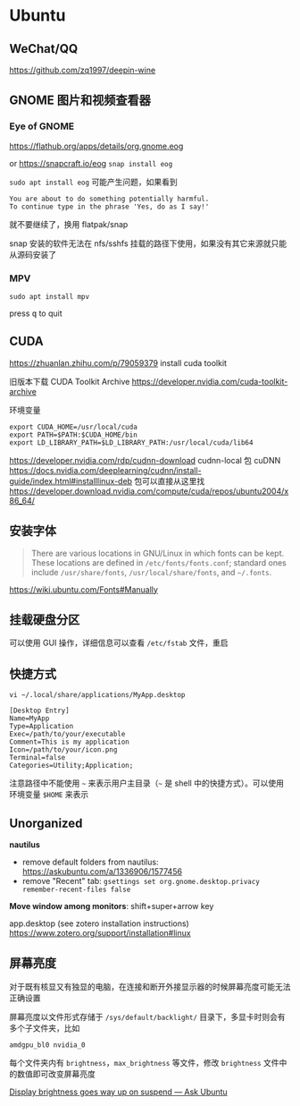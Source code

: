# Ubuntu

## WeChat/QQ

<https://github.com/zq1997/deepin-wine>

## GNOME 图片和视频查看器

### Eye of GNOME

https://flathub.org/apps/details/org.gnome.eog

or https://snapcraft.io/eog `snap install eog`

`sudo apt install eog` 可能产生问题，如果看到

```
You are about to do something potentially harmful.
To continue type in the phrase 'Yes, do as I say!'
```

就不要继续了，换用 flatpak/snap

snap 安装的软件无法在 nfs/sshfs 挂载的路径下使用，如果没有其它来源就只能从源码安装了

### **MPV**

`sudo apt install mpv`

press <kbd>q</kbd> to quit

## CUDA

<https://zhuanlan.zhihu.com/p/79059379> install cuda toolkit

旧版本下载 CUDA Toolkit Archive <https://developer.nvidia.com/cuda-toolkit-archive>

环境变量

```shell
export CUDA_HOME=/usr/local/cuda
export PATH=$PATH:$CUDA_HOME/bin
export LD_LIBRARY_PATH=$LD_LIBRARY_PATH:/usr/local/cuda/lib64
```

<https://developer.nvidia.com/rdp/cudnn-download> cudnn-local 包
cuDNN <https://docs.nvidia.com/deeplearning/cudnn/install-guide/index.html#installlinux-deb>
包可以直接从这里找 <https://developer.download.nvidia.com/compute/cuda/repos/ubuntu2004/x86_64/>

## 安装字体

> There are various locations in GNU/Linux in which fonts can be kept. These locations are defined in `/etc/fonts/fonts.conf`; standard ones include `/usr/share/fonts`, `/usr/local/share/fonts`, and `~/.fonts`.

<https://wiki.ubuntu.com/Fonts#Manually>

## 挂载硬盘分区

可以使用 GUI 操作，详细信息可以查看 `/etc/fstab` 文件，重启

## 快捷方式

`vi ~/.local/share/applications/MyApp.desktop`

```
[Desktop Entry]
Name=MyApp
Type=Application
Exec=/path/to/your/executable
Comment=This is my application
Icon=/path/to/your/icon.png
Terminal=false
Categories=Utility;Application;
```

注意路径中不能使用 `~` 来表示用户主目录（`~` 是 shell 中的快捷方式）。可以使用环境变量 `$HOME` 来表示

## Unorganized

**nautilus**

- remove default folders from nautilus: <https://askubuntu.com/a/1336906/1577456>
- remove "Recent" tab: `gsettings set org.gnome.desktop.privacy remember-recent-files false`

**Move window among monitors**: shift+super+arrow key

app.desktop (see zotero installation instructions)
<https://www.zotero.org/support/installation#linux>

## 屏幕亮度

对于既有核显又有独显的电脑，在连接和断开外接显示器的时候屏幕亮度可能无法正确设置

屏幕亮度以文件形式存储于 `/sys/default/backlight/` 目录下，多显卡时则会有多个子文件夹，比如

```
amdgpu_bl0 nvidia_0
```

每个文件夹内有 `brightness`，`max_brightness` 等文件，修改 `brightness` 文件中的数值即可改变屏幕亮度

[Display brightness goes way up on suspend — Ask Ubuntu](https://askubuntu.com/a/1313453/1577456)
